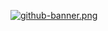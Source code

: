 [![github-banner.png](https://i.postimg.cc/gj1ZfRg6/github-banner.png)](https://postimg.cc/N27FXyqg)
